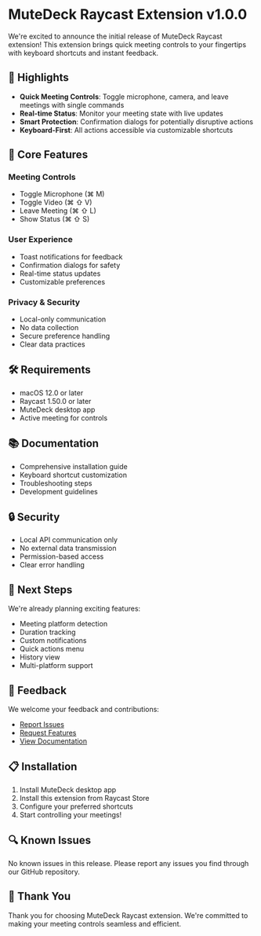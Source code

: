 # MuteDeck Raycast Extension v1.0.0

We're excited to announce the initial release of MuteDeck Raycast extension! This extension brings quick meeting controls to your fingertips with keyboard shortcuts and instant feedback.

## 🎯 Highlights

- **Quick Meeting Controls**: Toggle microphone, camera, and leave meetings with single commands
- **Real-time Status**: Monitor your meeting state with live updates
- **Smart Protection**: Confirmation dialogs for potentially disruptive actions
- **Keyboard-First**: All actions accessible via customizable shortcuts

## 🎤 Core Features

### Meeting Controls

- Toggle Microphone (⌘ M)
- Toggle Video (⌘ ⇧ V)
- Leave Meeting (⌘ ⇧ L)
- Show Status (⌘ ⇧ S)

### User Experience

- Toast notifications for feedback
- Confirmation dialogs for safety
- Real-time status updates
- Customizable preferences

### Privacy & Security

- Local-only communication
- No data collection
- Secure preference handling
- Clear data practices

## 🛠 Requirements

- macOS 12.0 or later
- Raycast 1.50.0 or later
- MuteDeck desktop app
- Active meeting for controls

## 📚 Documentation

- Comprehensive installation guide
- Keyboard shortcut customization
- Troubleshooting steps
- Development guidelines

## 🔒 Security

- Local API communication only
- No external data transmission
- Permission-based access
- Clear error handling

## 🎯 Next Steps

We're already planning exciting features:

- Meeting platform detection
- Duration tracking
- Custom notifications
- Quick actions menu
- History view
- Multi-platform support

## 🙏 Feedback

We welcome your feedback and contributions:

- [Report Issues](https://github.com/yourusername/mutedeck-raycast-extension/issues)
- [Request Features](https://github.com/yourusername/mutedeck-raycast-extension/issues/new)
- [View Documentation](https://github.com/yourusername/mutedeck-raycast-extension/blob/main/README.md)

## 📋 Installation

1. Install MuteDeck desktop app
2. Install this extension from Raycast Store
3. Configure your preferred shortcuts
4. Start controlling your meetings!

## 🔍 Known Issues

No known issues in this release. Please report any issues you find through our GitHub repository.

## 🎉 Thank You

Thank you for choosing MuteDeck Raycast extension. We're committed to making your meeting controls seamless and efficient.
